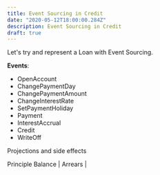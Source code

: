 ```yaml
---
title: Event Sourcing in Credit
date: "2020-05-12T18:00:00.284Z"
description: Event Sourcing in Credit
draft: true
---
```


Let's try and represent a Loan with Event Sourcing.

**Events**:
- OpenAccount
- ChangePaymentDay
- ChangePaymentAmount
- ChangeInterestRate
- SetPaymentHoliday
- Payment
- InterestAccrual
- Credit
- WriteOff



Projections and side effects

Principle Balance | Arrears | 